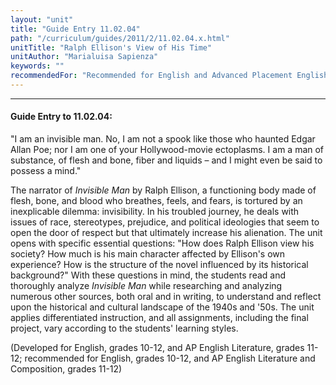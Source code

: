```yaml
---
layout: "unit"
title: "Guide Entry 11.02.04"
path: "/curriculum/guides/2011/2/11.02.04.x.html"
unitTitle: "Ralph Ellison's View of His Time"
unitAuthor: "Marialuisa Sapienza"
keywords: ""
recommendedFor: "Recommended for English and Advanced Placement English Literature and Composition, grades 10-12"
---
```

<body>
<hr/>
<h4>
Guide Entry to 11.02.04:
</h4>
<p>
"I am an invisible man. No, I am not a spook like those who haunted Edgar Allan Poe; nor I am one of your Hollywood-movie ectoplasms. I am a man of substance, of flesh and bone, fiber and liquids – and I might even be said to possess a mind."
</p>
<p>
The narrator of
<i>
Invisible Man
</i>
by Ralph Ellison, a functioning body made of flesh, bone, and blood who breathes, feels, and fears, is tortured by an inexplicable dilemma: invisibility. In his troubled journey, he deals with issues of race, stereotypes, prejudice, and political ideologies that seem to open the door of respect but that ultimately increase his alienation. The unit opens with specific essential questions: "How does Ralph Ellison view his society? How much is his main character affected by Ellison's own experience? How is the structure of the novel influenced by its historical background?" With these questions in mind, the students read and thoroughly analyze
<i>
Invisible Man
</i>
while researching and analyzing numerous other sources, both oral and in writing, to understand and reflect upon the historical and cultural landscape of the 1940s and '50s. The unit applies differentiated instruction, and all assignments, including the final project, vary according to the students' learning styles.
</p>
<p>
(Developed for English, grades 10-12, and AP English Literature, grades 11-12; recommended for English, grades 10-12, and AP English Literature and Composition, grades 11-12)
</p>
</body>